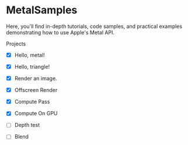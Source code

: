 # MetalSamples
Here, you'll find in-depth tutorials, code samples, and practical examples demonstrating how to use Apple's Metal API.

Projects

- [x] Hello, metal!
- [x] Hello, triangle!
- [x] Render an image.
- [x] Offscreen Render
- [x] Compute Pass
- [x] Compute On GPU
- [ ] Depth test
- [ ] Blend


